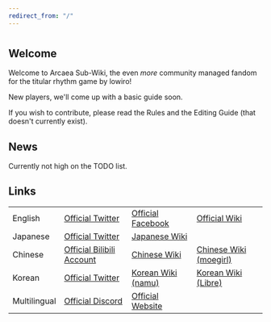 ```yaml
---
redirect_from: "/"
---
```


#

## Welcome

Welcome to Arcaea Sub-Wiki, the even *more* community managed fandom for the titular rhythm game by lowiro!

New players, we'll come up with a basic guide soon.

If you wish to contribute, please read the Rules and the Editing Guide (that doesn't currently exist).

## News

Currently not high on the TODO list.

## Links

| | | | |
| --- | --- | --- | --- |
| English | [Official Twitter](https://twitter.com/arcaea_en) | [Official Facebook](https://www.facebook.com/arcaeagame/) | [Official Wiki](https://arcaea.fandom.com/) |
| Japanese | [Official Twitter](https://x.com/arcaea_jp) | [Japanese Wiki](http://wikiwiki.jp/arcaea/) | |
| Chinese | [Official Bilibili Account](https://space.bilibili.com/404145357) | [Chinese Wiki](http://wiki.arcaea.cn/) | [Chinese Wiki (moegirl)](https://zh.moegirl.org/Arcaea) |
| Korean | [Official Twitter](https://x.com/arcaea_kr) | [Korean Wiki (namu)](https://namu.wiki/w/Arcaea) | [Korean Wiki (Libre)](https://librewiki.net/wiki/Arcaea) |
| Multilingual | [Official Discord](https://discord.gg/arcaea) | [Official Website](https://arcaea.lowiro.com/) | |
